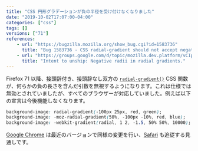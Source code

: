 ```yaml
---
title: "CSS 円形グラデーションが負の半径を受け付けなくなりました"
date: "2019-10-02T17:07:00-04:00"
categories: ["css"]
tags: []
versions: ["71"]
references:
    - url: "https://bugzilla.mozilla.org/show_bug.cgi?id=1583736"
      title: "Bug 1583736 - CSS radial-gradient should not accept negative radii"
    - url: "https://groups.google.com/d/topic/mozilla.dev.platform/vCIpV5oCAtg/discussion"
      title: "Intent to unship: Negative radii in radial gradients."
---
```

Firefox 71 以降、接頭辞付き、接頭辞なし双方の [`radial-gradient()`](https://developer.mozilla.org/docs/Web/CSS/radial-gradient) CSS 関数が、何らかの負の長さを含んだ引数を無視するようになります。これは仕様では無効とされていましたが、すべてのブラウザーが対応していました。例えば以下の宣言は今後機能しなくなります。

```css
background-image: radial-gradient(-100px 25px, red, green);
background-image: -moz-radial-gradient(50%, -100px -10%, red, blue);
background-image: -webkit-gradient(radial, 1 2, -1.5, 50% 50%, 10000);
```

[Google Chrome](https://bugs.chromium.org/p/chromium/issues/detail?id=1008112) は最近のバージョンで同様の変更を行い、[Safari](https://bugs.webkit.org/show_bug.cgi?id=202412) も追従する見通しです。

